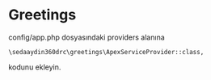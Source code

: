 # Greetings

config/app.php dosyasındaki providers alanına

```
\sedaaydin360drc\greetings\ApexServiceProvider::class,
```

kodunu ekleyin.
